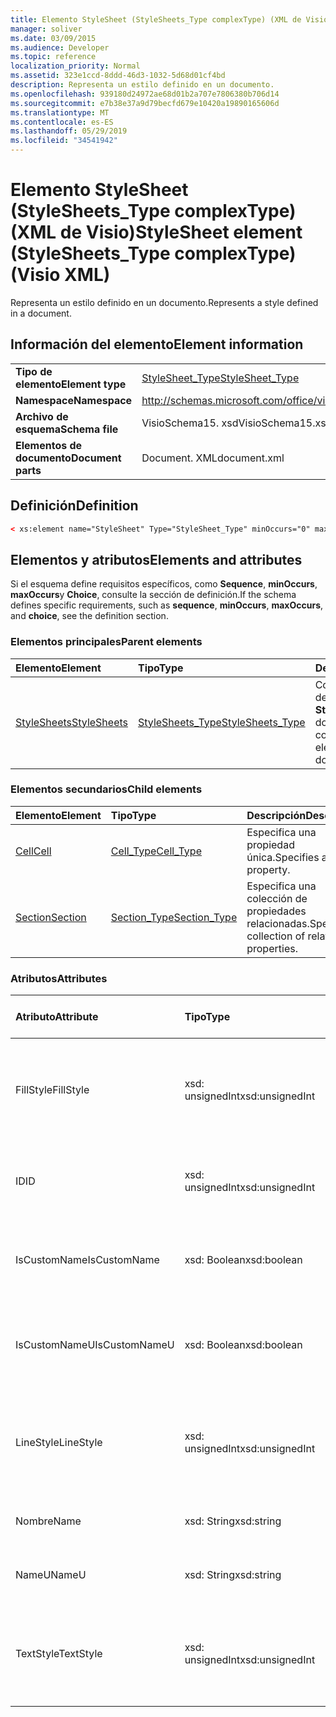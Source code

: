 ```yaml
---
title: Elemento StyleSheet (StyleSheets_Type complexType) (XML de Visio)
manager: soliver
ms.date: 03/09/2015
ms.audience: Developer
ms.topic: reference
localization_priority: Normal
ms.assetid: 323e1ccd-8ddd-46d3-1032-5d68d01cf4bd
description: Representa un estilo definido en un documento.
ms.openlocfilehash: 939180d24972ae68d01b2a707e7806380b706d14
ms.sourcegitcommit: e7b38e37a9d79becfd679e10420a19890165606d
ms.translationtype: MT
ms.contentlocale: es-ES
ms.lasthandoff: 05/29/2019
ms.locfileid: "34541942"
---
```

# <a name="stylesheet-element-stylesheetstype-complextype-visio-xml"></a><span data-ttu-id="1017b-103">Elemento StyleSheet (StyleSheets_Type complexType) (XML de Visio)</span><span class="sxs-lookup"><span data-stu-id="1017b-103">StyleSheet element (StyleSheets_Type complexType) (Visio XML)</span></span>

<span data-ttu-id="1017b-104">Representa un estilo definido en un documento.</span><span class="sxs-lookup"><span data-stu-id="1017b-104">Represents a style defined in a document.</span></span>
  
## <a name="element-information"></a><span data-ttu-id="1017b-105">Información del elemento</span><span class="sxs-lookup"><span data-stu-id="1017b-105">Element information</span></span>

|||
|:-----|:-----|
|<span data-ttu-id="1017b-106">**Tipo de elemento**</span><span class="sxs-lookup"><span data-stu-id="1017b-106">**Element type**</span></span> <br/> |[<span data-ttu-id="1017b-107">StyleSheet_Type</span><span class="sxs-lookup"><span data-stu-id="1017b-107">StyleSheet_Type</span></span>](stylesheet_type-complextypevisio-xml.md) <br/> |
|<span data-ttu-id="1017b-108">**Namespace**</span><span class="sxs-lookup"><span data-stu-id="1017b-108">**Namespace**</span></span> <br/> |http://schemas.microsoft.com/office/visio/2012/main  <br/> |
|<span data-ttu-id="1017b-109">**Archivo de esquema**</span><span class="sxs-lookup"><span data-stu-id="1017b-109">**Schema file**</span></span> <br/> |<span data-ttu-id="1017b-110">VisioSchema15. xsd</span><span class="sxs-lookup"><span data-stu-id="1017b-110">VisioSchema15.xsd</span></span>  <br/> |
|<span data-ttu-id="1017b-111">**Elementos de documento**</span><span class="sxs-lookup"><span data-stu-id="1017b-111">**Document parts**</span></span> <br/> |<span data-ttu-id="1017b-112">Document. XML</span><span class="sxs-lookup"><span data-stu-id="1017b-112">document.xml</span></span>  <br/> |
   
## <a name="definition"></a><span data-ttu-id="1017b-113">Definición</span><span class="sxs-lookup"><span data-stu-id="1017b-113">Definition</span></span>

```XML
< xs:element name="StyleSheet" Type="StyleSheet_Type" minOccurs="0" maxOccurs="unbounded" ></xs:element >
```

## <a name="elements-and-attributes"></a><span data-ttu-id="1017b-114">Elementos y atributos</span><span class="sxs-lookup"><span data-stu-id="1017b-114">Elements and attributes</span></span>

<span data-ttu-id="1017b-115">Si el esquema define requisitos específicos, como **Sequence**, **minOccurs**, **maxOccurs**y **Choice**, consulte la sección de definición.</span><span class="sxs-lookup"><span data-stu-id="1017b-115">If the schema defines specific requirements, such as **sequence**, **minOccurs**, **maxOccurs**, and **choice**, see the definition section.</span></span> 
  
### <a name="parent-elements"></a><span data-ttu-id="1017b-116">Elementos principales</span><span class="sxs-lookup"><span data-stu-id="1017b-116">Parent elements</span></span>

|<span data-ttu-id="1017b-117">**Elemento**</span><span class="sxs-lookup"><span data-stu-id="1017b-117">**Element**</span></span>|<span data-ttu-id="1017b-118">**Tipo**</span><span class="sxs-lookup"><span data-stu-id="1017b-118">**Type**</span></span>|<span data-ttu-id="1017b-119">**Descripción**</span><span class="sxs-lookup"><span data-stu-id="1017b-119">**Description**</span></span>|
|:-----|:-----|:-----|
|[<span data-ttu-id="1017b-120">StyleSheets</span><span class="sxs-lookup"><span data-stu-id="1017b-120">StyleSheets</span></span>](stylesheets-element-visiodocument_type-complextypevisio-xml.md) <br/> |[<span data-ttu-id="1017b-121">StyleSheets_Type</span><span class="sxs-lookup"><span data-stu-id="1017b-121">StyleSheets_Type</span></span>](stylesheets_type-complextypevisio-xml.md) <br/> |<span data-ttu-id="1017b-122">Contiene una colección de elementos **StyleSheet** para el documento.</span><span class="sxs-lookup"><span data-stu-id="1017b-122">Contains a collection of **StyleSheet** elements for the document.</span></span>  <br/> |
   
### <a name="child-elements"></a><span data-ttu-id="1017b-123">Elementos secundarios</span><span class="sxs-lookup"><span data-stu-id="1017b-123">Child elements</span></span>

|<span data-ttu-id="1017b-124">**Elemento**</span><span class="sxs-lookup"><span data-stu-id="1017b-124">**Element**</span></span>|<span data-ttu-id="1017b-125">**Tipo**</span><span class="sxs-lookup"><span data-stu-id="1017b-125">**Type**</span></span>|<span data-ttu-id="1017b-126">**Descripción**</span><span class="sxs-lookup"><span data-stu-id="1017b-126">**Description**</span></span>|
|:-----|:-----|:-----|
|[<span data-ttu-id="1017b-127">Cell</span><span class="sxs-lookup"><span data-stu-id="1017b-127">Cell</span></span>](cell-elementvisio-xml.md) <br/> |[<span data-ttu-id="1017b-128">Cell_Type</span><span class="sxs-lookup"><span data-stu-id="1017b-128">Cell_Type</span></span>](cell_type-complextypevisio-xml.md) <br/> |<span data-ttu-id="1017b-129">Especifica una propiedad única.</span><span class="sxs-lookup"><span data-stu-id="1017b-129">Specifies a single property.</span></span>  <br/> |
|[<span data-ttu-id="1017b-130">Section</span><span class="sxs-lookup"><span data-stu-id="1017b-130">Section</span></span>](section-element-sheet_type-complextypevisio-xml.md) <br/> |[<span data-ttu-id="1017b-131">Section_Type</span><span class="sxs-lookup"><span data-stu-id="1017b-131">Section_Type</span></span>](section_type-complextypevisio-xml.md) <br/> |<span data-ttu-id="1017b-132">Especifica una colección de propiedades relacionadas.</span><span class="sxs-lookup"><span data-stu-id="1017b-132">Specifies a collection of related properties.</span></span>  <br/> |
   
### <a name="attributes"></a><span data-ttu-id="1017b-133">Atributos</span><span class="sxs-lookup"><span data-stu-id="1017b-133">Attributes</span></span>

|<span data-ttu-id="1017b-134">**Atributo**</span><span class="sxs-lookup"><span data-stu-id="1017b-134">**Attribute**</span></span>|<span data-ttu-id="1017b-135">**Tipo**</span><span class="sxs-lookup"><span data-stu-id="1017b-135">**Type**</span></span>|<span data-ttu-id="1017b-136">**Obligatorio**</span><span class="sxs-lookup"><span data-stu-id="1017b-136">**Required**</span></span>|<span data-ttu-id="1017b-137">**Descripción**</span><span class="sxs-lookup"><span data-stu-id="1017b-137">**Description**</span></span>|<span data-ttu-id="1017b-138">**Posibles valores**</span><span class="sxs-lookup"><span data-stu-id="1017b-138">**Possible values**</span></span>|
|:-----|:-----|:-----|:-----|:-----|
|<span data-ttu-id="1017b-139">FillStyle</span><span class="sxs-lookup"><span data-stu-id="1017b-139">FillStyle</span></span>  <br/> |<span data-ttu-id="1017b-140">xsd: unsignedInt</span><span class="sxs-lookup"><span data-stu-id="1017b-140">xsd:unsignedInt</span></span>  <br/> |<span data-ttu-id="1017b-141">opcional</span><span class="sxs-lookup"><span data-stu-id="1017b-141">optional</span></span>  <br/> |<span data-ttu-id="1017b-142">IDENTIFICADOR del elemento de la hoja de estilos del que este estilo hereda el formato de relleno.</span><span class="sxs-lookup"><span data-stu-id="1017b-142">The ID of the StyleSheet element from which this style inherits fill formatting.</span></span>  <br/> |<span data-ttu-id="1017b-143">Valores del tipo xsd: unsignedInt.</span><span class="sxs-lookup"><span data-stu-id="1017b-143">Values of the xsd:unsignedInt type.</span></span>  <br/> |
|<span data-ttu-id="1017b-144">ID</span><span class="sxs-lookup"><span data-stu-id="1017b-144">ID</span></span>  <br/> |<span data-ttu-id="1017b-145">xsd: unsignedInt</span><span class="sxs-lookup"><span data-stu-id="1017b-145">xsd:unsignedInt</span></span>  <br/> |<span data-ttu-id="1017b-146">necesario</span><span class="sxs-lookup"><span data-stu-id="1017b-146">required</span></span>  <br/> |<span data-ttu-id="1017b-147">IDENTIFICADOR único del elemento dentro de su elemento primario.</span><span class="sxs-lookup"><span data-stu-id="1017b-147">The unique ID of the element within its parent element.</span></span>  <br/> |<span data-ttu-id="1017b-148">Valores del tipo xsd: unsignedInt.</span><span class="sxs-lookup"><span data-stu-id="1017b-148">Values of the xsd:unsignedInt type.</span></span>  <br/> |
|<span data-ttu-id="1017b-149">IsCustomName</span><span class="sxs-lookup"><span data-stu-id="1017b-149">IsCustomName</span></span>  <br/> |<span data-ttu-id="1017b-150">xsd: Boolean</span><span class="sxs-lookup"><span data-stu-id="1017b-150">xsd:boolean</span></span>  <br/> |<span data-ttu-id="1017b-151">opcional</span><span class="sxs-lookup"><span data-stu-id="1017b-151">optional</span></span>  <br/> |<span data-ttu-id="1017b-152">Indica si el usuario ha personalizado el nombre.</span><span class="sxs-lookup"><span data-stu-id="1017b-152">Indicates whether the name has been customized by the user.</span></span>  <br/> |<span data-ttu-id="1017b-153">Valores del tipo xsd: Boolean.</span><span class="sxs-lookup"><span data-stu-id="1017b-153">Values of the xsd:boolean type.</span></span>  <br/> |
|<span data-ttu-id="1017b-154">IsCustomNameU</span><span class="sxs-lookup"><span data-stu-id="1017b-154">IsCustomNameU</span></span>  <br/> |<span data-ttu-id="1017b-155">xsd: Boolean</span><span class="sxs-lookup"><span data-stu-id="1017b-155">xsd:boolean</span></span>  <br/> |<span data-ttu-id="1017b-156">opcional</span><span class="sxs-lookup"><span data-stu-id="1017b-156">optional</span></span>  <br/> |<span data-ttu-id="1017b-157">Indica si el usuario ha personalizado el nombre universal.</span><span class="sxs-lookup"><span data-stu-id="1017b-157">Indicates whether the universal name has been customized by the user.</span></span>  <br/> |<span data-ttu-id="1017b-158">Valores del tipo xsd: Boolean.</span><span class="sxs-lookup"><span data-stu-id="1017b-158">Values of the xsd:boolean type.</span></span>  <br/> |
|<span data-ttu-id="1017b-159">LineStyle</span><span class="sxs-lookup"><span data-stu-id="1017b-159">LineStyle</span></span>  <br/> |<span data-ttu-id="1017b-160">xsd: unsignedInt</span><span class="sxs-lookup"><span data-stu-id="1017b-160">xsd:unsignedInt</span></span>  <br/> |<span data-ttu-id="1017b-161">opcional</span><span class="sxs-lookup"><span data-stu-id="1017b-161">optional</span></span>  <br/> |<span data-ttu-id="1017b-162">IDENTIFICADOR del elemento de la hoja de estilos del que este estilo hereda el formato de línea.</span><span class="sxs-lookup"><span data-stu-id="1017b-162">The ID of the StyleSheet element from which this style inherits line formatting.</span></span>  <br/> |<span data-ttu-id="1017b-163">Valores del tipo xsd: unsignedInt.</span><span class="sxs-lookup"><span data-stu-id="1017b-163">Values of the xsd:unsignedInt type.</span></span>  <br/> |
|<span data-ttu-id="1017b-164">Nombre</span><span class="sxs-lookup"><span data-stu-id="1017b-164">Name</span></span>  <br/> |<span data-ttu-id="1017b-165">xsd: String</span><span class="sxs-lookup"><span data-stu-id="1017b-165">xsd:string</span></span>  <br/> |<span data-ttu-id="1017b-166">opcional</span><span class="sxs-lookup"><span data-stu-id="1017b-166">optional</span></span>  <br/> |<span data-ttu-id="1017b-167">Nombre del elemento.</span><span class="sxs-lookup"><span data-stu-id="1017b-167">The name of the element.</span></span>  <br/> |<span data-ttu-id="1017b-168">Valores del tipo xsd: String.</span><span class="sxs-lookup"><span data-stu-id="1017b-168">Values of the xsd:string type.</span></span>  <br/> |
|<span data-ttu-id="1017b-169">NameU</span><span class="sxs-lookup"><span data-stu-id="1017b-169">NameU</span></span>  <br/> |<span data-ttu-id="1017b-170">xsd: String</span><span class="sxs-lookup"><span data-stu-id="1017b-170">xsd:string</span></span>  <br/> |<span data-ttu-id="1017b-171">opcional</span><span class="sxs-lookup"><span data-stu-id="1017b-171">optional</span></span>  <br/> |<span data-ttu-id="1017b-172">Nombre universal del elemento.</span><span class="sxs-lookup"><span data-stu-id="1017b-172">The universal name of the element.</span></span>  <br/> |<span data-ttu-id="1017b-173">Valores del tipo xsd: String.</span><span class="sxs-lookup"><span data-stu-id="1017b-173">Values of the xsd:string type.</span></span>  <br/> |
|<span data-ttu-id="1017b-174">TextStyle</span><span class="sxs-lookup"><span data-stu-id="1017b-174">TextStyle</span></span>  <br/> |<span data-ttu-id="1017b-175">xsd: unsignedInt</span><span class="sxs-lookup"><span data-stu-id="1017b-175">xsd:unsignedInt</span></span>  <br/> |<span data-ttu-id="1017b-176">opcional</span><span class="sxs-lookup"><span data-stu-id="1017b-176">optional</span></span>  <br/> |<span data-ttu-id="1017b-177">IDENTIFICADOR del elemento de la hoja de estilos del que este estilo hereda el formato del texto.</span><span class="sxs-lookup"><span data-stu-id="1017b-177">The ID of the StyleSheet element from which this style inherits text formatting.</span></span>  <br/> |<span data-ttu-id="1017b-178">Valores del tipo xsd: unsignedInt.</span><span class="sxs-lookup"><span data-stu-id="1017b-178">Values of the xsd:unsignedInt type.</span></span>  <br/> |
   

